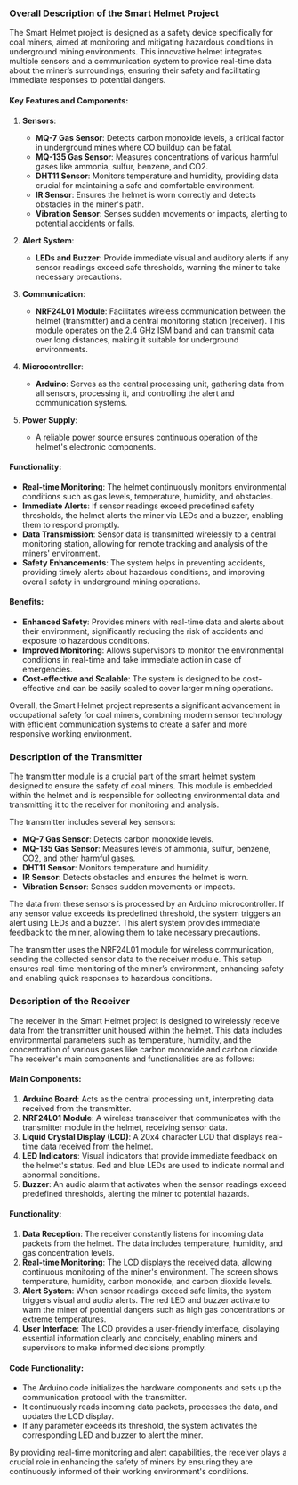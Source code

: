 ### Overall Description of the Smart Helmet Project

The Smart Helmet project is designed as a safety device specifically for coal miners, aimed at monitoring and mitigating hazardous conditions in underground mining environments. This innovative helmet integrates multiple sensors and a communication system to provide real-time data about the miner’s surroundings, ensuring their safety and facilitating immediate responses to potential dangers.

#### Key Features and Components:

1. **Sensors**:
   - **MQ-7 Gas Sensor**: Detects carbon monoxide levels, a critical factor in underground mines where CO buildup can be fatal.
   - **MQ-135 Gas Sensor**: Measures concentrations of various harmful gases like ammonia, sulfur, benzene, and CO2.
   - **DHT11 Sensor**: Monitors temperature and humidity, providing data crucial for maintaining a safe and comfortable environment.
   - **IR Sensor**: Ensures the helmet is worn correctly and detects obstacles in the miner's path.
   - **Vibration Sensor**: Senses sudden movements or impacts, alerting to potential accidents or falls.

2. **Alert System**:
   - **LEDs and Buzzer**: Provide immediate visual and auditory alerts if any sensor readings exceed safe thresholds, warning the miner to take necessary precautions.

3. **Communication**:
   - **NRF24L01 Module**: Facilitates wireless communication between the helmet (transmitter) and a central monitoring station (receiver). This module operates on the 2.4 GHz ISM band and can transmit data over long distances, making it suitable for underground environments.

4. **Microcontroller**:
   - **Arduino**: Serves as the central processing unit, gathering data from all sensors, processing it, and controlling the alert and communication systems.

5. **Power Supply**:
   - A reliable power source ensures continuous operation of the helmet's electronic components.

#### Functionality:
- **Real-time Monitoring**: The helmet continuously monitors environmental conditions such as gas levels, temperature, humidity, and obstacles.
- **Immediate Alerts**: If sensor readings exceed predefined safety thresholds, the helmet alerts the miner via LEDs and a buzzer, enabling them to respond promptly.
- **Data Transmission**: Sensor data is transmitted wirelessly to a central monitoring station, allowing for remote tracking and analysis of the miners' environment.
- **Safety Enhancements**: The system helps in preventing accidents, providing timely alerts about hazardous conditions, and improving overall safety in underground mining operations.

#### Benefits:
- **Enhanced Safety**: Provides miners with real-time data and alerts about their environment, significantly reducing the risk of accidents and exposure to hazardous conditions.
- **Improved Monitoring**: Allows supervisors to monitor the environmental conditions in real-time and take immediate action in case of emergencies.
- **Cost-effective and Scalable**: The system is designed to be cost-effective and can be easily scaled to cover larger mining operations.

Overall, the Smart Helmet project represents a significant advancement in occupational safety for coal miners, combining modern sensor technology with efficient communication systems to create a safer and more responsive working environment.

### Description of the Transmitter

The transmitter module is a crucial part of the smart helmet system designed to ensure the safety of coal miners. This module is embedded within the helmet and is responsible for collecting environmental data and transmitting it to the receiver for monitoring and analysis.

The transmitter includes several key sensors:
- **MQ-7 Gas Sensor**: Detects carbon monoxide levels.
- **MQ-135 Gas Sensor**: Measures levels of ammonia, sulfur, benzene, CO2, and other harmful gases.
- **DHT11 Sensor**: Monitors temperature and humidity.
- **IR Sensor**: Detects obstacles and ensures the helmet is worn.
- **Vibration Sensor**: Senses sudden movements or impacts.

The data from these sensors is processed by an Arduino microcontroller. If any sensor value exceeds its predefined threshold, the system triggers an alert using LEDs and a buzzer. This alert system provides immediate feedback to the miner, allowing them to take necessary precautions.

The transmitter uses the NRF24L01 module for wireless communication, sending the collected sensor data to the receiver module. This setup ensures real-time monitoring of the miner’s environment, enhancing safety and enabling quick responses to hazardous conditions.
### Description of the Receiver

The receiver in the Smart Helmet project is designed to wirelessly receive data from the transmitter unit housed within the helmet. This data includes environmental parameters such as temperature, humidity, and the concentration of various gases like carbon monoxide and carbon dioxide. The receiver's main components and functionalities are as follows:

#### Main Components:
1. **Arduino Board**: Acts as the central processing unit, interpreting data received from the transmitter.
2. **NRF24L01 Module**: A wireless transceiver that communicates with the transmitter module in the helmet, receiving sensor data.
3. **Liquid Crystal Display (LCD)**: A 20x4 character LCD that displays real-time data received from the helmet.
4. **LED Indicators**: Visual indicators that provide immediate feedback on the helmet's status. Red and blue LEDs are used to indicate normal and abnormal conditions.
5. **Buzzer**: An audio alarm that activates when the sensor readings exceed predefined thresholds, alerting the miner to potential hazards.

#### Functionality:
1. **Data Reception**: The receiver constantly listens for incoming data packets from the helmet. The data includes temperature, humidity, and gas concentration levels.
2. **Real-time Monitoring**: The LCD displays the received data, allowing continuous monitoring of the miner's environment. The screen shows temperature, humidity, carbon monoxide, and carbon dioxide levels.
3. **Alert System**: When sensor readings exceed safe limits, the system triggers visual and audio alerts. The red LED and buzzer activate to warn the miner of potential dangers such as high gas concentrations or extreme temperatures.
4. **User Interface**: The LCD provides a user-friendly interface, displaying essential information clearly and concisely, enabling miners and supervisors to make informed decisions promptly.

#### Code Functionality:
- The Arduino code initializes the hardware components and sets up the communication protocol with the transmitter.
- It continuously reads incoming data packets, processes the data, and updates the LCD display.
- If any parameter exceeds its threshold, the system activates the corresponding LED and buzzer to alert the miner.

By providing real-time monitoring and alert capabilities, the receiver plays a crucial role in enhancing the safety of miners by ensuring they are continuously informed of their working environment's conditions.
